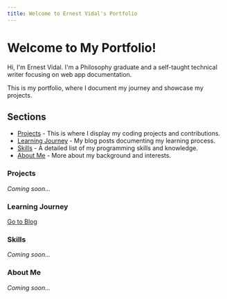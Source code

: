```yaml
---
title: Welcome to Ernest Vidal's Portfolio
---
```


# Welcome to My Portfolio!

Hi, I'm Ernest Vidal. I'm a Philosophy graduate and a self-taught technical writer focusing on web app documentation.

This is my portfolio, where I document my journey and showcase my projects.

## Sections

* [Projects](#projects) - This is where I display my coding projects and contributions.
* [Learning Journey](#learning-journey) - My blog posts documenting my learning process.
* [Skills](#skills) - A detailed list of my programming skills and knowledge.
* [About Me](#about-me) - More about my background and interests.

### Projects

_Coming soon..._

### Learning Journey

[Go to Blog](/blog)

### Skills

_Coming soon..._

### About Me

_Coming soon..._


